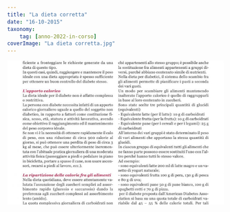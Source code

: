 ```yaml
---
title: "La dieta corretta"
date: "16-10-2015"
taxonomy: 
    tag: [anno-2022-in-corso]
coverImage: "La dieta corretta.jpg"
---
```


![La dieta corretta](images/La%20dieta%20corretta.jpg)
